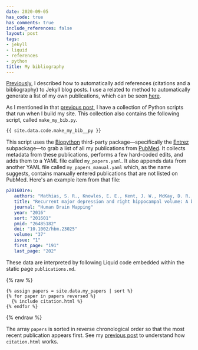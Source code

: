 ```yaml
---
date: 2020-09-05
has_code: true
has_comments: true
include_references: false
layout: post
tags:
- jekyll
- liquid
- references
- python
title: My bibliography
---
```


[Previously](references), I described how to automatically add references (citations and a bibliography) to Jekyll blog
posts. I use a related to method to automatically generate a list of my own publications, which can be seen [here](/publications).

As I mentioned in that [previous post](references), I have a collection of Python scripts that run when I build my site.
This collection also contains the following script, called `make_my_bib.py`.

```python
{{ site.data.code.make_my_bib__py }}
```

This script uses the [Biopython](https://biopython.org/wiki/Documentation) third-party package—specifically the
[Entrez](https://biopython.org/DIST/docs/api/Bio.Entrez-module.html) subpackage—to grab a list of all my publications
from [PubMed](https://pubmed.ncbi.nlm.nih.gov/). It collects metadata from these publications, performs a few
hard-coded edits, and adds them to a YAML file called `my_papers.yaml`. It also appends data from another YAML file
called `my_papers_manual.yaml` which, as the name suggests, contains manually entered publications that are not listed
on PubMed. Here's an example item from that file:

```yaml
p201601re:
   authors: "Mathias, S. R., Knowles, E. E., Kent, J. W., McKay, D. R., Curran, J. E., de Almeida, M. A., Dyer, T. D., Göring, H. H., Olvera, R. L., Duggirala, R., Fox, P. T., Almasy, L., Blangero, J., & Glahn, D. C."
   title: "Recurrent major depression and right hippocampal volume: A bivariate linkage and association study"
   journal: "Human Brain Mapping"
   year: "2016"
   sort: "201601"
   pmid: "26485182"
   doi: "10.1002/hbm.23025"
   volume: "37"
   issue: "1"
   first_page: "191"
   last_page: "202"
```

These data are interpreted by following Liquid code embedded within the static page `publications.md`.

{% raw %}
````liquid
{% assign papers = site.data.my_papers | sort %}
{% for paper in papers reversed %}
  {% include citation.html %}
{% endfor %}
````
{% endraw %}

The array `papers` is sorted in reverse chronological order so that the most recent publication appears first. See my
[previous post](references) to understand how `citation.html` works.